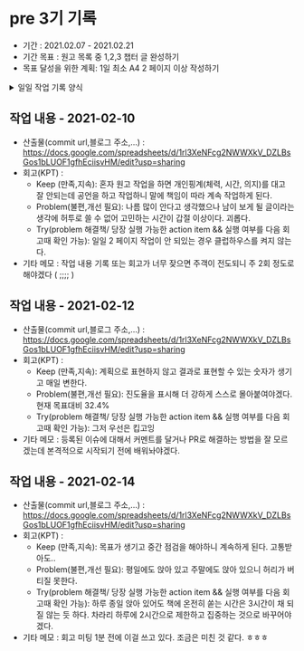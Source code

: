 # pre 3기 기록 
- 기간 : 2021.02.07 - 2021.02.21
- 기간 목표 : 원고 목록 중 1,2,3 챕터 글 완성하기
- 목표 달성을 위한 계획: 1일 최소 A4 2 페이지 이상 작성하기

<details><summary>일일 작업 기록 양식</summary>

양식 1. KPT  

## 작업 내용 - 작업일
- 산출물(commit url,블로그 주소,...) : 
- 회고(KPT) :
  - Keep (만족,지속):
  - Problem(불편,개선 필요):
  - Try(problem 해결책/ 당장 실행 가능한 action item && 실행 여부를 다음 회고때 확인 가능): 
- 기타 메모 : 

양식 2. [5Fs](http://egloos.zum.com/agile/v/4122099)

## 작업 내용 - 작업일
- 산출물(commit url,블로그 주소,...) : 
- 회고(5Fs) :
  - 사실 (Facts) :
  - 느낌 (Feeling) :
  - 배운 점 (Findings)
  - 미래의 행동계획 (Future / action item): 
  - 피드백 (Feedback / 스크럼 기간 동안 Future 실행 후, 주간회고 직전 항목 채우기):
- 기타 메모 : 

</details>

## 작업 내용 - 2021-02-10
- 산출물(commit url,블로그 주소,...) : https://docs.google.com/spreadsheets/d/1rl3XeNFcg2NWWXkV_DZLBsGos1bLUOF1gfhEciisvHM/edit?usp=sharing
- 회고(KPT) :
  - Keep (만족,지속): 혼자 원고 작업을 하면 개인핑계(체력, 시간, 의지)를 대고 잘 안되는데 공언을 하고 작업하니 말에 책임이 따라 계속 작업하게 된다.
  - Problem(불편,개선 필요): 나름 많이 안다고 생각했으나 남이 보게 될 글이라는 생각에 허투로 쓸 수 없어 고민하는 시간이 갑절 이상이다. 괴롭다.
  - Try(problem 해결책/ 당장 실행 가능한 action item && 실행 여부를 다음 회고때 확인 가능): 일일 2 페이지 작업이 안 되있는 경우 클럽하우스를 켜지 않는다.
- 기타 메모 : 작업 내용 기록 또는 회고가 너무 잦으면 주객이 전도되니 주 2회 정도로 해야겠다 ( ;;;; )

## 작업 내용 - 2021-02-12
- 산출물(commit url,블로그 주소,...) : https://docs.google.com/spreadsheets/d/1rl3XeNFcg2NWWXkV_DZLBsGos1bLUOF1gfhEciisvHM/edit?usp=sharing
- 회고(KPT) :
  - Keep (만족,지속): 계획으로 표현하지 않고 결과로 표현할 수 있는 숫자가 생기고 매일 변한다.
  - Problem(불편,개선 필요): 진도율을 표시해 더 강하게 스스로 몰아붙여야겠다. 현재 목표대비 32.4%
  - Try(problem 해결책/ 당장 실행 가능한 action item && 실행 여부를 다음 회고때 확인 가능): 그저 우선은 킵고잉
- 기타 메모 : 등록된 이슈에 대해서 커멘트를 달거나 PR로 해결하는 방법을 잘 모르겠는데 본격적으로 시작되기 전에 배워놔야겠다.

## 작업 내용 - 2021-02-14
- 산출물(commit url,블로그 주소,...) : https://docs.google.com/spreadsheets/d/1rl3XeNFcg2NWWXkV_DZLBsGos1bLUOF1gfhEciisvHM/edit?usp=sharing
- 회고(KPT) :
  - Keep (만족,지속): 목표가 생기고 중간 점검을 해야하니 계속하게 된다. 고통받아도..
  - Problem(불편,개선 필요): 평일에도 앉아 있고 주말에도 앉아 있으니 허리가 버티질 못한다.
  - Try(problem 해결책/ 당장 실행 가능한 action item && 실행 여부를 다음 회고때 확인 가능): 하루 종일 앉아 있어도 책에 온전히 쏟는 시간은 3시간이 채 되질 않는 듯 하다. 차라리 하루에 2시간으로 제한하고 집중하는 것으로 바꾸어야겠다.
- 기타 메모 : 회고 미팅 1분 전에 이걸 쓰고 있다. 조금은 미친 것 같다. ㅎㅎㅎ